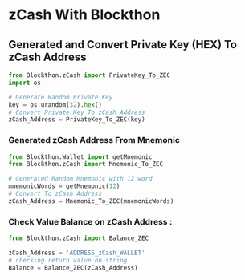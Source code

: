 # zCash With Blockthon

## Generated and Convert Private Key (HEX) To zCash Address
```python
from Blockthon.zCash import PrivateKey_To_ZEC
import os

# Generate Random Private Key
key = os.urandom(32).hex()
# Convert Private Key To zCash Address
zCash_Address = PrivateKey_To_ZEC(key)
```
### Generated zCash Address From Mnemonic
```python
from Blockthon.Wallet import getMnemonic
from Blockthon.zCash import Mnemonic_To_ZEC

# Generated Random Mnemonic with 12 word
mnemonicWords = getMnemonic(12)
# Convert To zCash Address
zCash_Address = Mnemonic_To_ZEC(mnemonicWords)
```

### Check Value Balance on zCash Address :
```python
from Blockthon.zCash import Balance_ZEC

zCash_Address = 'ADDRESS_zCash_WALLET'
# checking return value on string
Balance = Balance_ZEC(zCash_Address)
```